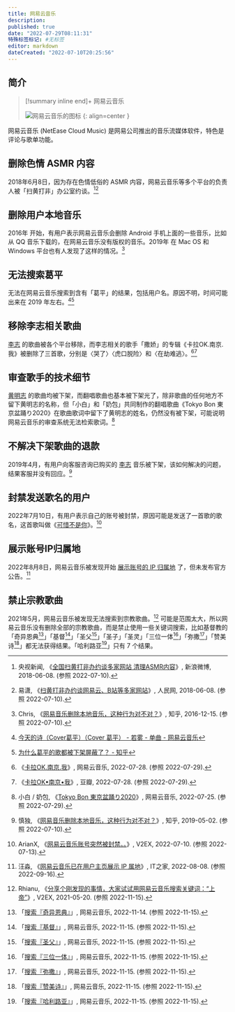 ```yaml
---
title: 网易云音乐
description:
published: true
date: "2022-07-29T08:11:31"
特殊标签标记: #无标签
editor: markdown
dateCreated: "2022-07-10T20:25:56"
---
```


## 简介

> [!summary inline end]+ 网易云音乐
>
> ![网易云音乐的图标](https://s3.tebi.io/ggame/company/网易/网易云音乐/NetEase_Music_icon.webp)
> {: align=center }

网易云音乐 (NetEase Cloud Music) 是网易公司推出的音乐流媒体软件，特色是评论与歌单功能。

## 删除色情 ASMR 内容

2018年6月8日，因为存在色情低俗的 ASMR 内容，网易云音乐等多个平台的负责人被「扫黄打非」办公室约谈。[^vTCpe][^c1009]

[^vTCpe]: 央视新闻, 《[全国扫黄打非办约谈多家网站 清理ASMR内容](https://archive.ph/vTCpe "https://www.weibo.com/2656274875/GkoVW1Gop")》, 新浪微博, 2018-06-08. (参照 2022-07-10).

[^c1009]: 易潇, 《[扫黄打非办约谈网易云、B站等多家网站](https://web.archive.org/web/20210622213510/https://it.people.com.cn/n1/2018/0608/c1009-30046548.html)》, 人民网, 2018-06-08. (参照 2022-07-10).

## 删除用户本地音乐

2016年 开始，有用户表示网易云音乐会删除 Android 手机上面的一些音乐，比如从 QQ 音乐下载的，在网易云音乐没有版权的音乐。2019年 在 Mac OS 和 Windows 平台也有人发现了这样的情况。[^53673866]

[^53673866]: Chris, 《[网易音乐删除本地音乐，这种行为对不对？](https://web.archive.org/web/20220710105545/https://www.zhihu.com/question/53673866)》, 知乎, 2016-12-15. (参照 2022-07-10).

## 无法搜索葛平

无法在网易云音乐搜索到含有「葛平」的结果，包括用户名。原因不明，时间可能出来在 2019 年左右。[^xRpEf][^358478929]

[^xRpEf]: [今天的诗（Cover葛平）（Cover 葛平） - 若雾 - 单曲 - 网易云音乐](https://archive.is/xRpEf "https://music.163.com/#/song?id=453746370")

[^358478929]: [为什么葛平的歌都被下架屏蔽了？ - 知乎](https://web.archive.org/web/20210430101225/https://www.zhihu.com/question/358478929)

## 移除李志相关歌曲

[李志](/people/李志.md) 的歌曲被各个平台移除，而李志相关的歌手「撒娇」的专辑《卡拉OK.南京.我》被删除了三首歌，分别是〈哭了〉〈虎口脱险〉和〈在劫难逃〉。[^0tgkz][^BzRRy]

[^0tgkz]: 《[卡拉OK.南京.我](https://archive.ph/0tgkz "https://music.163.com/#/album?id=28991")》, 网易云音乐, 2022-07-28. (参照 2022-07-29).

[^BzRRy]: 《[卡拉OK•南京•我](https://archive.ph/BzRRy "https://music.douban.com/subject/3389641/")》, 豆瓣, 2022-07-28. (参照 2022-07-29).

## 审查歌手的技术细节

[黄明志](/people/黄明志.md) 的歌曲均被下架，而翻唱歌曲也基本被下架光了，除非歌曲的任何地方不留下黄明志的名称，但「小白」和「奶包」共同制作的翻唱歌曲《Tokyo Bon 東京盆踊り2020》在歌曲歌词中留下了黄明志的姓名，仍然没有被下架，可能说明网易云音乐的审查系统无法检索歌词。[^uRuwT]

[^uRuwT]: 小白 / 奶包, 《[Tokyo Bon 東京盆踊り2020](https://archive.ph/uRuwT "https://music.163.com/song?id=1483116131")》, 网易云音乐, 2022-07-25. (参照 2022-07-29).

## 不解决下架歌曲的退款

2019年4月，有用户向客服咨询已购买的 [李志](/people/李志.md) 音乐被下架，该如何解决的问题，结果客服并没有回应。[^669797116]

[^669797116]: 慎独, 《[网易音乐删除本地音乐，这种行为对不对？](https://web.archive.org/web/20220710132018/https://www.zhihu.com/question/53673866/answer/669797116)》, 知乎, 2019-05-02. (参照 2022-07-10).

## 封禁发送歌名的用户

2022年7月10日，有用户表示自己的账号被封禁，原因可能是发送了一首歌的歌名，这首歌叫做《[可惜不是你](/sound/可惜不是你.md)》。[^865295]

[^865295]: ArianX, 《[网易云音乐账号突然被封禁。。](https://web.archive.org/web/20220712034741/https://www.v2ex.com/t/865295)》, V2EX, 2022-07-10. (参照 2022-07-13).

## 展示账号IP归属地

2022年8月8日，网易云音乐被发现开始 [展示账号的 IP 归属地](/censorship/展示用户_IP_属地信息.md) 了，但未发布官方公告。[^967]

[^967]: 汪淼, 《[网易云音乐已在用户主页展示 IP 属地](https://web.archive.org/web/20220902043912/https://www.ithome.com/0/633/967.htm)》, IT之家, 2022-08-08. (参照 2022-09-16).

## 禁止宗教歌曲

2021年5月，网易云音乐被发现无法搜索到宗教歌曲。[^778081] 可能是范围太大，所以网易云音乐没有删除全部的宗教歌曲，而是禁止使用一些关键词搜索，比如基督教的「奇异恩典[^V93Hq]」「基督[^3avqx]」「圣父[^h4uEB]」「圣子」「圣灵」「三位一体[^g1PDU]」「弥撒[^wYtSF]」「赞美诗[^me8Hn]」都无法获得结果。「哈利路亚[^pm7Js]」只有 7 个结果。

[^778081]: Rhianu, 《[分享个刚发现的事情，大家试试用网易云音乐搜索关键词：“上帝”](https://web.archive.org/web/20220128020656/https://v2ex.com/t/778081)》, V2EX, 2021-05-20. (参照 2022-11-15).

[^V93Hq]: 「[搜索『奇异恩典』](https://archive.ph/V93Hq "https://music.163.com/#/search/m/?s=奇异恩典")」, 网易云音乐, 2022-11-14. (参照 2022-11-15).
[^3avqx]: 「[搜索『基督』](https://archive.ph/3avqx)」, 网易云音乐, 2022-11-15. (参照 2022-11-15).
[^wYtSF]: 「[搜索『弥撒』](https://archive.ph/wYtSF)」, 网易云音乐, 2022-11-15. (参照 2022-11-15).
[^g1PDU]: 「[搜索『三位一体』](https://archive.ph/g1PDU)」, 网易云音乐, 2022-11-15. (参照 2022-11-15).
[^h4uEB]: 「[搜索『圣父』](https://archive.ph/h4uEB)」, 网易云音乐, 2022-11-15. (参照 2022-11-15).
[^me8Hn]: 「[搜索『赞美诗』](https://archive.ph/me8Hn)」, 网易云音乐, 2022-11-15. (参照 2022-11-15).
[^pm7Js]: 「[搜索『哈利路亚』](https://archive.ph/pm7Js)」, 网易云音乐, 2022-11-15. (参照 2022-11-15).
